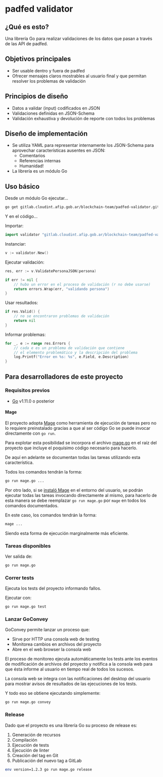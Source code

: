 # padfed validator

## ¿Qué es esto?

Una librería Go para realizar validaciones de los datos que pasan a través de las API de padfed.

## Objetivos principales

- Ser usable dentro y fuera de padfed
- Ofrecer mensajes claros mostrables al usuario final y que permitan resolver los problemas de validación

## Principios de diseño

- Datos a validar (input) codificados en JSON
- Validaciones definidas en JSON-Schema
- Validación exhaustiva y devolución de reporte con todos los problemas

## Diseño de implementación

- Se utiliza YAML para representar internamente los JSON-Schema para aprovechar características ausentes en JSON:
  - Comentarios
  - Referencias internas
  - Humanidad!
- La librería es un módulo Go

## Uso básico

Desde un módulo Go ejecutar...

```sh
go get gitlab.cloudint.afip.gob.ar/blockchain-team/padfed-validator.git
```

Y en el código...

Importar:

```go
import validator "gitlab.cloudint.afip.gob.ar/blockchain-team/padfed-validator"
```

Instanciar:

```go
v := validator.New()
```

Ejecutar validación:

```go
res, err := v.ValidatePersonaJSON(persona)

if err != nil {
    // hubo un error en el proceso de validación (r no debe usarse)
    return errors.Wrap(err, "validando persona")
}
```

Usar resultados:

```go
if res.Valid() {
    // no se encontraron problemas de validación
    return nil
}
```

Informar problemas:

```go
for _, e := range res.Errors {
    // cada e es un problema de validación que contiene
    // el elemento problemático y la descripción del problema
    log.Printf("Error en %s: %s", e.Field, e.Description)
}
```

## Para desarrolladores de este proyecto

### Requisitos previos

- [Go](https://golang.org/dl/) v1.11.0 o posterior

#### Mage

El proyecto adopta [Mage](https://magefile.org/) como herramienta de ejecución de tareas pero no lo requiere preinstalado gracias a que al ser código Go se puede invocar directamente con `go run`.

Para explotar esta posibilidad se incorpora el archivo [mage.go](mage.go) en el raíz del proyecto que incluye el poquísimo código necesario para hacerlo.

De aquí en adelante se documentan todas las tareas utilizando esta característica.

Todos los comandos tendrán la forma:

```sh
go run mage.go ...
```

Por otro lado, si se [instaló Mage](https://magefile.org/#installation) en el entorno del usuario, se podrán ejecutar todas las tareas invocando directamente al mismo, para hacerlo de esta manera se debe reemplazar `go run mage.go` por `mage` en todos los comandos documentados.

En este caso, los comandos tendrán la forma:

```sh
mage ...
```

Siendo esta forma de ejecución marginalmente más eficiente.

### Tareas disponibles

Ver salida de:

```sh
go run mage.go
```

### Correr tests

Ejecuta los tests del proyecto informando fallos.

Ejecutar con:

```sh
go run mage.go test
```

### Lanzar GoConvey

GoConvey permite lanzar un proceso que:

- Sirve por HTTP una consola web de testing
- Monitorea cambios en archivos del proyecto
- Abre en el web browser la consola web

El proceso de monitoreo ejecuta automáticamente los tests ante los eventos de modificación de archivos del proyecto y notifica a la consola web para que ésta informe al usuario en tiempo real de todos los sucesos.

La consola web se integra con las notificaciones del desktop del usuario para mostrar avisos de resultados de las ejecuciones de los tests.

Y todo eso se obtiene ejecutando simplemente:

```sh
go run mage.go convey
```

### Release

Dado que el proyecto es una librería Go su proceso de release es:

1. Generación de recursos
2. Compilación
3. Ejecución de tests
4. Ejecución de linter
5. Creación del tag en Git
6. Publicación del nuevo tag a GitLab

```sh
env version=1.2.3 go run mage.go release
```
